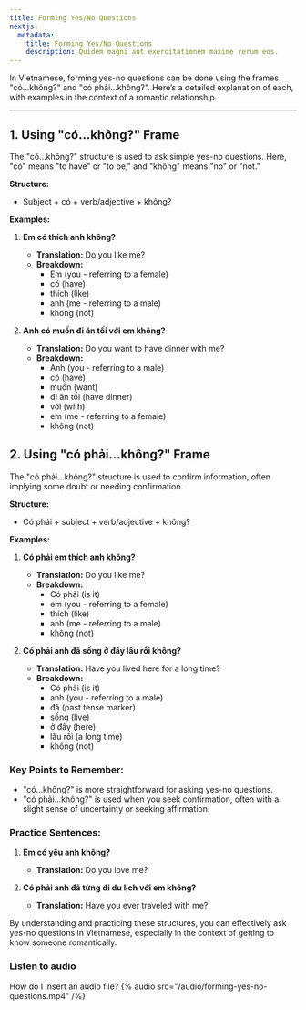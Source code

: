 ```yaml
---
title: Forming Yes/No Questions
nextjs:
  metadata:
    title: Forming Yes/No Questions
    description: Quidem magni aut exercitationem maxime rerum eos.
---
```


In Vietnamese, forming yes-no questions can be done using the frames "có...không?" and "có phải...không?". Here’s a detailed explanation of each, with examples in the context of a romantic relationship.

---



## 1. Using "có...không?" Frame

The "có...không?" structure is used to ask simple yes-no questions. Here, "có" means "to have" or "to be," and "không" means "no" or "not."

**Structure:**
- Subject + có + verb/adjective + không?

**Examples:**
1. **Em có thích anh không?**
   - **Translation:** Do you like me?
   - **Breakdown:** 
     - Em (you - referring to a female) 
     - có (have) 
     - thích (like) 
     - anh (me - referring to a male) 
     - không (not)

2. **Anh có muốn đi ăn tối với em không?**
   - **Translation:** Do you want to have dinner with me?
   - **Breakdown:** 
     - Anh (you - referring to a male) 
     - có (have) 
     - muốn (want) 
     - đi ăn tối (have dinner) 
     - với (with) 
     - em (me - referring to a female) 
     - không (not)

## 2. Using "có phải...không?" Frame

The "có phải...không?" structure is used to confirm information, often implying some doubt or needing confirmation.

**Structure:**
- Có phải + subject + verb/adjective + không?

**Examples:**
1. **Có phải em thích anh không?**
   - **Translation:** Do you like me?
   - **Breakdown:** 
     - Có phải (is it) 
     - em (you - referring to a female) 
     - thích (like) 
     - anh (me - referring to a male) 
     - không (not)

2. **Có phải anh đã sống ở đây lâu rồi không?**
   - **Translation:** Have you lived here for a long time?
   - **Breakdown:** 
     - Có phải (is it) 
     - anh (you - referring to a male) 
     - đã (past tense marker) 
     - sống (live) 
     - ở đây (here) 
     - lâu rồi (a long time) 
     - không (not)

### Key Points to Remember:
- "có...không?" is more straightforward for asking yes-no questions.
- "có phải...không?" is used when you seek confirmation, often with a slight sense of uncertainty or seeking affirmation.

### Practice Sentences:

1. **Em có yêu anh không?**
   - **Translation:** Do you love me?
   
2. **Có phải anh đã từng đi du lịch với em không?**
   - **Translation:** Have you ever traveled with me?

By understanding and practicing these structures, you can effectively ask yes-no questions in Vietnamese, especially in the context of getting to know someone romantically.

### Listen to audio

How do I insert an audio file?
{% audio src="/audio/forming-yes-no-questions.mp4" /%}


